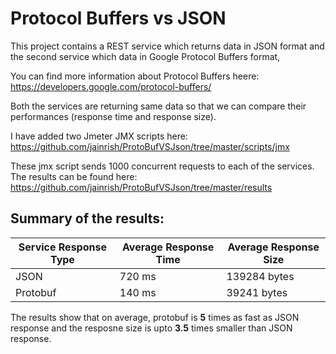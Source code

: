 Protocol Buffers vs JSON
===================================================

This project contains a REST service which returns data in JSON format and the second service which data in Google Protocol Buffers format,

You can find more information about Protocol Buffers heere:
https://developers.google.com/protocol-buffers/

Both the services are returning same data so that we can compare their performances (response time and response size).

I have added two Jmeter JMX scripts here: https://github.com/jainrish/ProtoBufVSJson/tree/master/scripts/jmx 

These jmx script sends 1000 concurrent requests to each of the services.
The results can be found here: https://github.com/jainrish/ProtoBufVSJson/tree/master/results

Summary of the results:
-----------------------------------

|  Service Response Type | Average Response Time | Average Response Size |
|------------------------|-----------------------|-----------------------|
| JSON                   | 720 ms                | 139284 bytes          |
| Protobuf               | 140 ms                | 39241 bytes           |

The results show that on average, protobuf is **5** times as fast as JSON response and the resposne size is upto **3.5** times smaller than JSON response.